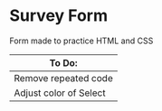 # Survey Form

Form made to practice HTML and CSS

**To Do:** |
---------- |
Remove repeated code |
Adjust color of Select |